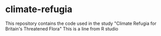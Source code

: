 # climate-refugia
This repository contains the code used in the study "Climate Refugia for Britain's Threatened Flora"
This is a line from R studio